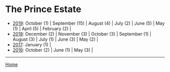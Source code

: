 # The Prince Estate

  * [2019](./the-prince-estate-2019.md): 
      October (1) | 
      September (15) | 
      August (4) | 
      July (2) | 
      June (5) | 
      May (1) | 
      April (5) | 
      February (2) | 
  * [2018](./the-prince-estate-2018.md): 
      December (2) | 
      November (3) | 
      October (3) | 
      September (1) | 
      August (3) | 
      July (1) | 
      June (3) | 
      May (2) | 
  * [2017](./the-prince-estate-2017.md): 
      January (1) | 
  * [2016](./the-prince-estate-2016.md): 
      October (2) | 
      June (1) | 
      May (3) | 

----

[Home](../)
